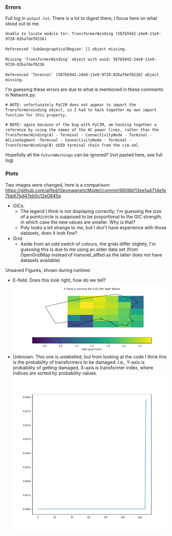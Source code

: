 ### Errors
Full log in ```output.txt```. There is a lot to digest there, I focus here on what stood out to me.

```
Unable to locate module for: TransformerWinding (587b5942-24e0-11e9-9720-02ba7def0216)

Referenced 'SubGeographicalRegion' [] object missing.

Missing 'TransformerWinding' object with uuid: 587b5942-24e0-11e9-9720-02ba7def0216

Referenced 'Terminal' [587b5942-24e0-11e9-9720-02ba7def0216] object missing.
```

I'm guessing these errors are due to what is mentioned in these comments in Network.py:

```
# NOTE: unfortunately PyCIM does not appear to import the Transformerwinding object, so I had to hack together my own import function for this property.
```
```
# NOTE: again because of the bug with PyCIM, am hacking together a reference by using the names of the AC power lines, rather than the TransformerWinding(A) - Terminal - ConnectivityNode - Terminal - ACLineSegment -Terminal - ConnectivityNode - Terminal - TransformerWinding(B) UUID terminal chain from the cim.xml.
```

Hopefully all the ```FutureWarnings``` can be ignored? (not pasted here, see full log)
### Plots
Two images were changed, here is a comparison:
https://github.com/allfed/GeomagneticModel/commit/6606bf13ee1a4714e1e7bb67bd47eb0c12e0845e

- GICs:
    - The legend I think is not displaying correctly; I'm guessing the size of a point/circle is supposed to be proportional to the GIC strength, in which case the new values are smaller. Why is that?
    - Poly looks a bit strange to me, but I don't have experience with those datasets, does it look fine?
- Grid:
    - Aside from an odd switch of colours, the grids differ slightly, I'm guessing this is due to me using an older data set (from OpenGridMap instead of transnet_allfed as the latter does not have datasets available)

Unsaved Figures, shown during runtime:

- E-field. Does this look right, how do we tell?
![efield](E_field.png)
- Unknown. This one is unlabelled, but from looking at the code I think this is the probability of transformers to be damaged. I.e., Y-axis is probability of getting damaged, X-axis is transformer index, where indices are sorted by probability values.
![unknown](unknown.png)